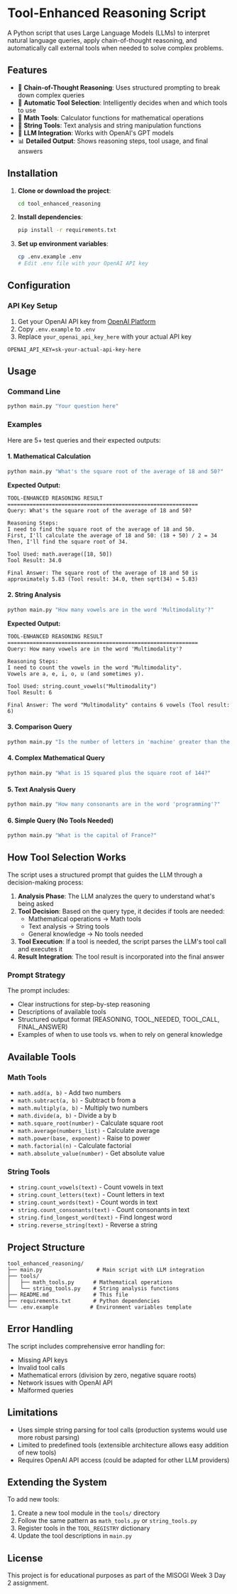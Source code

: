 # Tool-Enhanced Reasoning Script

A Python script that uses Large Language Models (LLMs) to interpret natural language queries, apply chain-of-thought reasoning, and automatically call external tools when needed to solve complex problems.

## Features

- 🧠 **Chain-of-Thought Reasoning**: Uses structured prompting to break down complex queries
- 🔧 **Automatic Tool Selection**: Intelligently decides when and which tools to use
- 🧮 **Math Tools**: Calculator functions for mathematical operations
- 📝 **String Tools**: Text analysis and string manipulation functions
- 🤖 **LLM Integration**: Works with OpenAI's GPT models
- 📊 **Detailed Output**: Shows reasoning steps, tool usage, and final answers

## Installation

1. **Clone or download the project**:
   ```bash
   cd tool_enhanced_reasoning
   ```

2. **Install dependencies**:
   ```bash
   pip install -r requirements.txt
   ```

3. **Set up environment variables**:
   ```bash
   cp .env.example .env
   # Edit .env file with your OpenAI API key
   ```

## Configuration

### API Key Setup

1. Get your OpenAI API key from [OpenAI Platform](https://platform.openai.com/api-keys)
2. Copy `.env.example` to `.env`
3. Replace `your_openai_api_key_here` with your actual API key

```env
OPENAI_API_KEY=sk-your-actual-api-key-here
```

## Usage

### Command Line

```bash
python main.py "Your question here"
```

### Examples

Here are 5+ test queries and their expected outputs:

#### 1. Mathematical Calculation
```bash
python main.py "What's the square root of the average of 18 and 50?"
```

**Expected Output:**
```
TOOL-ENHANCED REASONING RESULT
============================================================
Query: What's the square root of the average of 18 and 50?

Reasoning Steps:
I need to find the square root of the average of 18 and 50.
First, I'll calculate the average of 18 and 50: (18 + 50) / 2 = 34
Then, I'll find the square root of 34.

Tool Used: math.average([18, 50])
Tool Result: 34.0

Final Answer: The square root of the average of 18 and 50 is approximately 5.83 (Tool result: 34.0, then sqrt(34) ≈ 5.83)
```

#### 2. String Analysis
```bash
python main.py "How many vowels are in the word 'Multimodality'?"
```

**Expected Output:**
```
TOOL-ENHANCED REASONING RESULT
============================================================
Query: How many vowels are in the word 'Multimodality'?

Reasoning Steps:
I need to count the vowels in the word "Multimodality".
Vowels are a, e, i, o, u (and sometimes y).

Tool Used: string.count_vowels("Multimodality")
Tool Result: 6

Final Answer: The word "Multimodality" contains 6 vowels (Tool result: 6)
```

#### 3. Comparison Query
```bash
python main.py "Is the number of letters in 'machine' greater than the number of vowels in 'reasoning'?"
```

#### 4. Complex Mathematical Query
```bash
python main.py "What is 15 squared plus the square root of 144?"
```

#### 5. Text Analysis Query
```bash
python main.py "How many consonants are in the word 'programming'?"
```

#### 6. Simple Query (No Tools Needed)
```bash
python main.py "What is the capital of France?"
```

## How Tool Selection Works

The script uses a structured prompt that guides the LLM through a decision-making process:

1. **Analysis Phase**: The LLM analyzes the query to understand what's being asked
2. **Tool Decision**: Based on the query type, it decides if tools are needed:
   - Mathematical operations → Math tools
   - Text analysis → String tools
   - General knowledge → No tools needed
3. **Tool Execution**: If a tool is needed, the script parses the LLM's tool call and executes it
4. **Result Integration**: The tool result is incorporated into the final answer

### Prompt Strategy

The prompt includes:
- Clear instructions for step-by-step reasoning
- Descriptions of available tools
- Structured output format (REASONING, TOOL_NEEDED, TOOL_CALL, FINAL_ANSWER)
- Examples of when to use tools vs. when to rely on general knowledge

## Available Tools

### Math Tools
- `math.add(a, b)` - Add two numbers
- `math.subtract(a, b)` - Subtract b from a
- `math.multiply(a, b)` - Multiply two numbers
- `math.divide(a, b)` - Divide a by b
- `math.square_root(number)` - Calculate square root
- `math.average(numbers_list)` - Calculate average
- `math.power(base, exponent)` - Raise to power
- `math.factorial(n)` - Calculate factorial
- `math.absolute_value(number)` - Get absolute value

### String Tools
- `string.count_vowels(text)` - Count vowels in text
- `string.count_letters(text)` - Count letters in text
- `string.count_words(text)` - Count words in text
- `string.count_consonants(text)` - Count consonants in text
- `string.find_longest_word(text)` - Find longest word
- `string.reverse_string(text)` - Reverse a string

## Project Structure

```
tool_enhanced_reasoning/
├── main.py                 # Main script with LLM integration
├── tools/
│   ├── math_tools.py      # Mathematical operations
│   └── string_tools.py    # String analysis functions
├── README.md              # This file
├── requirements.txt       # Python dependencies
└── .env.example          # Environment variables template
```

## Error Handling

The script includes comprehensive error handling for:
- Missing API keys
- Invalid tool calls
- Mathematical errors (division by zero, negative square roots)
- Network issues with OpenAI API
- Malformed queries

## Limitations

- Uses simple string parsing for tool calls (production systems would use more robust parsing)
- Limited to predefined tools (extensible architecture allows easy addition of new tools)
- Requires OpenAI API access (could be adapted for other LLM providers)

## Extending the System

To add new tools:

1. Create a new tool module in the `tools/` directory
2. Follow the same pattern as `math_tools.py` or `string_tools.py`
3. Register tools in the `TOOL_REGISTRY` dictionary
4. Update the tool descriptions in `main.py`

## License

This project is for educational purposes as part of the MISOGI Week 3 Day 2 assignment.
